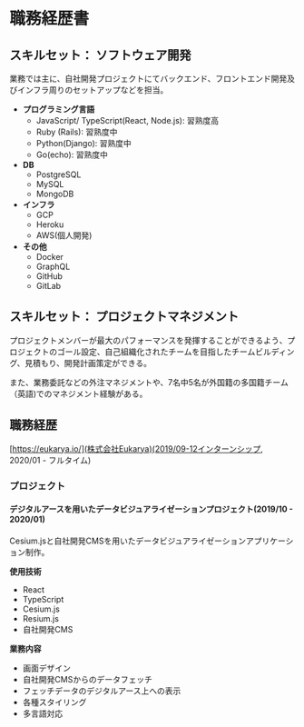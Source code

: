 # 職務経歴書

## スキルセット： ソフトウェア開発
業務では主に、自社開発プロジェクトにてバックエンド、フロントエンド開発及びインフラ周りのセットアップなどを担当。

* **プログラミング言語**
  * JavaScript/ TypeScript(React, Node.js): 習熟度高
  * Ruby (Rails): 習熟度中
  * Python(Django): 習熟度中
  * Go(echo): 習熟度中
* **DB**
  * PostgreSQL
  * MySQL
  * MongoDB
* **インフラ**
  * GCP
  * Heroku
  * AWS(個人開発)
* **その他**
  * Docker
  * GraphQL
  * GitHub
  * GitLab

## スキルセット： プロジェクトマネジメント
プロジェクトメンバーが最大のパフォーマンスを発揮することができるよう、プロジェクトのゴール設定、自己組織化されたチームを目指したチームビルディング、見積もり、開発計画策定ができる。

また、業務委託などの外注マネジメントや、7名中5名が外国籍の多国籍チーム（英語)でのマネジメント経験がある。

## 職務経歴
[https://eukarya.io/](株式会社Eukarya)(2019/09-12インターンシップ, 2020/01 - フルタイム)

### プロジェクト
#### デジタルアースを用いたデータビジュアライゼーションプロジェクト(2019/10 - 2020/01)
Cesium.jsと自社開発CMSを用いたデータビジュアライゼーションアプリケーション制作。

**使用技術**
* React
* TypeScript
* Cesium.js
* Resium.js
* 自社開発CMS

**業務内容**
* 画面デザイン
* 自社開発CMSからのデータフェッチ
* フェッチデータのデジタルアース上への表示
* 各種スタイリング
* 多言語対応

